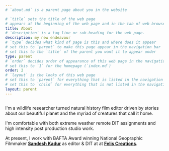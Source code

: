 ```yaml
---
# `about.md` is a parent page about you in the website

# `title` sets the title of the web page
# appears at the beginning of the web page and in the tab of web browsers
title: About
# `description` is a tag line or sub-heading for the web page.
description: my new endeavour
# `type` decides what kind of page is this and where does it appear
# set this to `parent` to make this page appear in the navigation bar
# set this to the `title` of the parent you want it to appear under
type: parent
# `order` decides order of appearance of this web page in the navigation bar
# set this to `1` for the homepage (`index.md`)
order: 2
# `layout` is the looks of this web page
# set this to `parent` for everything that is listed in the navigation bar
# set this to `child` for everything that is not listed in the navigation bar
layout: parent
---
```


[//]: # "I wanted this text centered so here is a hack using kramdown blocks."

<div class="row" style="display: flex; align-items: center; flex-wrap: wrap;">
  <div class="one-half column">
    <img width="240px" class="lozad u-max-full-width" data-src="https://static.wixstatic.com/media/17e143_a5434d885d89403881560c710c67a3ad~mv2.jpg/v1/crop/x_435,y_929,w_3006,h_3946/fill/w_606,h_796,al_c,q_85,usm_0.66_1.00_0.01,enc_auto/20240201_FC_A6700_001_BLR_VM_0133-min.jpg">
  </div>
  <div class="one-half column">
    <p markdown="1">
I'm a wildlife researcher turned natural history film editor driven by stories about our beautiful planet and the myriad of creatures that call it home.


I'm comfortable with both extreme weather remote DIT assignments and high intensity post production studio work.


At present, I work with BAFTA Award winning National Geopraphic Filmmaker [**Sandesh Kadur**](https://en.wikipedia.org/wiki/Sandesh_Kadur) as editor & DIT at at [**Felis Creations**](https://www.felis.in).
    </p>
  </div>
</div>
